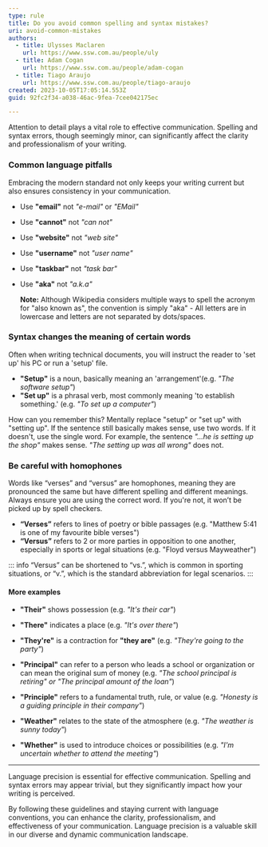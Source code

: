 ```yaml
---
type: rule
title: Do you avoid common spelling and syntax mistakes?
uri: avoid-common-mistakes
authors:
  - title: Ulysses Maclaren
    url: https://www.ssw.com.au/people/uly
  - title: Adam Cogan
    url: https://www.ssw.com.au/people/adam-cogan
  - title: Tiago Araujo
    url: https://www.ssw.com.au/people/tiago-araujo
created: 2023-10-05T17:05:14.553Z
guid: 92fc2f34-a038-46ac-9fea-7cee042175ec

---
```


Attention to detail plays a vital role to effective communication. Spelling and syntax errors, though seemingly minor, can significantly affect the clarity and professionalism of your writing. 

<!--endintro-->

### Common language pitfalls

Embracing the modern standard not only keeps your writing current but also ensures consistency in your communication.

* Use **"email"** not _"e-mail"_ or _"EMail"_
* Use **"cannot"** not _"can not"_
* Use **"website"** not _"web site"_
* Use **"username"** not _"user name"_
* Use **"taskbar"** not _"task bar"_
* Use **"aka"** not _"a.k.a"_
  
  **Note:** Although Wikipedia considers multiple ways to spell the acronym for "also known as", the convention is simply "aka" - All letters are in lowercase and letters are not separated by dots/spaces. 

### Syntax changes the meaning of certain words

Often when writing technical documents, you will instruct the reader to 'set up' his PC or run a 'setup' file. 

* **"Setup"** is a noun, basically meaning an 'arrangement'(e.g. _"The software setup"_)  
* **"Set up"** is a phrasal verb, most commonly meaning 'to establish something.' (e.g. _"To set up a computer"_)

How can you remember this? Mentally replace "setup" or "set up" with "setting up". If the sentence still basically makes sense, use two words. If it doesn't, use the single word. For example, the sentence _"...he is setting up the shop"_ makes sense. _"The setting up was all wrong"_ does not.

### Be careful with homophones

Words like “verses” and “versus” are homophones, meaning they are pronounced the same but have different spelling and different meanings. Always ensure you are using the correct word. If you're not, it won’t be picked up by spell checkers.

* **“Verses”** refers to lines of poetry or bible passages (e.g. "Matthew 5:41 is one of my favourite bible verses")
* **“Versus”** refers to 2 or more parties in opposition to one another, especially in sports or legal situations (e.g. "Floyd versus Mayweather")

::: info
“Versus” can be shortened to “vs.”, which is common in sporting situations, or “v.”, which is the standard abbreviation for legal scenarios.
:::

#### More examples

* **"Their"** shows possession (e.g. _"It's their car"_)
* **"There"** indicates a place (e.g. _"It's over there"_)
* **"They're"** is a contraction for **"they are"** (e.g. _"They're going to the party"_)

* **"Principal"** can refer to a person who leads a school or organization or can mean the original sum of money (e.g. _"The school principal is retiring" or "The principal amount of the loan"_)
* **"Principle"** refers to a fundamental truth, rule, or value (e.g. _"Honesty is a guiding principle in their company"_)

* **"Weather"** relates to the state of the atmosphere (e.g. _"The weather is sunny today"_)
* **"Whether"** is used to introduce choices or possibilities (e.g. _"I'm uncertain whether to attend the meeting"_)

---

Language precision is essential for effective communication. Spelling and syntax errors may appear trivial, but they significantly impact how your writing is perceived. 

By following these guidelines and staying current with language conventions, you can enhance the clarity, professionalism, and effectiveness of your communication. Language precision is a valuable skill in our diverse and dynamic communication landscape.
